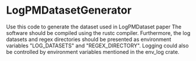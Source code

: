 # LogPMDatasetGenerator

Use this code to generate the dataset used in LogPMDataset paper
The software should be compiled using the rustc compiler. Furthermore, the log datasets and regex directories should be presented as environment variables "LOG_DATASETS" and "REGEX_DIRECTORY".
Logging could also be controlled by environment variables mentioned in the env_log crate.